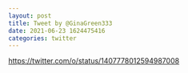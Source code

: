 ```yaml
--- 
layout: post 
title: Tweet by @GinaGreen333 
date: 2021-06-23 1624475416 
categories: twitter 
--- 
```

https://twitter.com/o/status/1407778012594987008